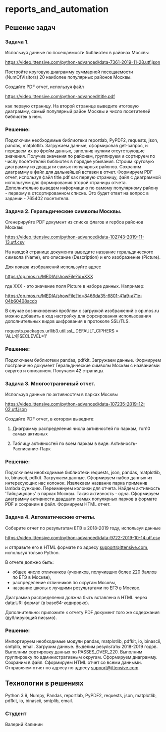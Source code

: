 # reports_and_automation


## Решение задач
### Задача 1. 

Используя данные по посещаемости библиотек в районах Москвы

https://video.ittensive.com/python-advanced/data-7361-2019-11-28.utf.json

Постройте круговую диаграмму суммарной посещаемости (NumOfVisitors) 20 
наиболее популярных районов Москвы.

Создайте PDF отчет, используя файл

https://video.ittensive.com/python-advanced/title.pdf

как первую страницу. На второй странице выведите итоговую диаграмму, самый
популярный район Москвы и число посетителей библиотек в нем.

### Решение:

Подключим необходимые библиотеки reportlab, PyPDF2, requests, json, pandas,
matplotlib. Загружаем данные, сформировав get-запрос, и передаем их во 
фрейм данных, заполнив нулями отсутствующие значения. Получив значения по
районам, группируем и сортируем по числу посетителей библиотек в порядке 
убывания. Строим круговую диаграмму из двадцати самых популярных районов.
Сохраним диаграмму в файл для дальнейшей вставки в отчет. Формируем PDF 
отчет, используя файл title.pdf как первую страницу, файл с диаграммой
используем для формирования второй страницы отчета. Дополнительно выведем
информацию по самому популярному району - первому в отсортированном списке.
Это будет ответ на вопрос в задании - 765402 посетителя.

### Задача 2. Геральдические символы Москвы.

Сгенерируйте PDF документ из списка флагов и гербов районов Москвы:

https://video.ittensive.com/python-advanced/data-102743-2019-11-13.utf.csv

На каждой странице документа выведите название геральдического символа 
(Name), его описание (Description) и его изображение (Picture).

Для показа изображений используйте адрес

https://op.mos.ru/MEDIA/showFile?id=XXX

где XXX - это значение поля Picture в наборе данных. Например:

https://op.mos.ru/MEDIA/showFile?id=8466da35-6801-41a9-a71e-04b60408accb

В случае возникновения проблем с загрузкой изображений с op.mos.ru можно
добавить в код настройку для форсирования использования дополнительных 
видов шифрования в протоколе SSL/TLS.

requests.packages.urllib3.util.ssl_.DEFAULT_CIPHERS = 'ALL:@SECLEVEL=1'

### Решение:

Подключаем библиотеки pandas, pdfkit. Загружаем данные. Формируем 
постранично документ Геральдические символы Москвы с названиями округов и
описанием. Получаем 42 страницы.

### Задача 3. Многостраничный отчет.

Используя данные по активностям в парках Москвы

https://video.ittensive.com/python-advanced/data-107235-2019-12-02.utf.json

Создайте PDF отчет, в котором выведите:

1. Диаграмму распределения числа активностей по паркам, топ10 самых активных

2. Таблицу активностей по всем паркам в виде: Активность-Расписание-Парк

### Решение:

Подключаем необходимые библиотеки requests, json, pandas, matplotlib, io,
binascii, pdfkit. Загружаем данные. Сформируем набор данных из интересующих
нас колонок. Извлекаем название парка применив lambda функцию. Переименуем
колонки для отчета. Найдем активность 'Тайцзицюань' в парках Москвы. Такая
активность - одна. Сформируем диаграмму активности двадцати самых 
популярных парков в формате PDF и сохраним в файл. Формируем HTML отчет.

### Задача 4. Автоматические отчеты.

Соберите отчет по результатам ЕГЭ в 2018-2019 году, используя данные

https://video.ittensive.com/python-advanced/data-9722-2019-10-14.utf.csv

и отправьте его в HTML формате по адресу support@ittensive.com, используя 
только Python.

В отчете должно быть:

- общее число отличников (учеников, получивших более 220 баллов по ЕГЭ в 
Москве),
- распределение отличников по округам Москвы,
- название школы с лучшими результатами по ЕГЭ в Москве.

Диаграмма распределения должна быть вставлена в HTML через data:URI формат
(в base64-кодировке).

Дополнительно: приложите к отчету PDF документ того же содержания
(дублирующий письмо).

### Решение:

Импортируем необходимые модули pandas, matplotlib, pdfkit, io, binascii,
smtplib, email. Загрузим данные. Выделим результаты 2018-2019 годов. 
Выполним сортировку данных по PASSES_OVER_220. Выполним группировку по 
административным округам. Сформируем диаграмму. Сохраним в файл. Сформируем
HTML отчет со всеми данными. Отправляем отчет по адресу по адресу 
support@ittensive.com.

## Технологии в решениях
Python 3.9, Numpy, Pandas, reportlab, PyPDF2, requests, json, matplotlib,
pdfkit, io, binascii, smtplib, email.

### Студент
Валерий Калинин